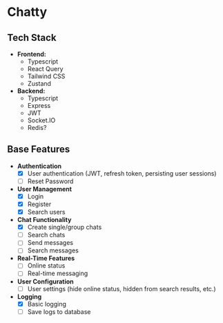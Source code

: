 # Chatty

## Tech Stack

-   **Frontend:**
    -   Typescript
    -   React Query
    -   Tailwind CSS
    -   Zustand
-   **Backend:**
    -   Typescript
    -   Express
    -   JWT
    -   Socket.IO
    -   Redis?

## Base Features

-   **Authentication**
    -   [x] User authentication (JWT, refresh token, persisting user sessions)
    -   [ ] Reset Password
-   **User Management**
    -   [x] Login
    -   [x] Register
    -   [x] Search users
-   **Chat Functionality**
    -   [x] Create single/group chats
    -   [ ] Search chats
    -   [ ] Send messages
    -   [ ] Search messages
-   **Real-Time Features**
    -   [ ] Online status
    -   [ ] Real-time messaging
-   **User Configuration**
    -   [ ] User settings (hide online status, hidden from search results, etc.)
-   **Logging**
    -   [x] Basic logging
    -   [ ] Save logs to database
